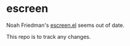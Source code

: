 # escreen

Noah Friedman's [escreen.el](http://www.splode.com/~friedman/software/emacs-lisp/index.html) seems out of date.

This repo is to track any changes.
